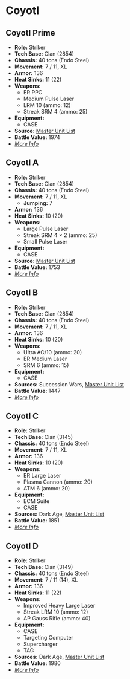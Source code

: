 # Coyotl
## Coyotl Prime
- **Role:** Striker
- **Tech Base:** Clan (2854)
- **Chassis:** 40 tons (Endo Steel)
- **Movement:** 7 / 11, XL
- **Armor:** 136
- **Heat Sinks:** 11 (22)
- **Weapons:**
  - ER PPC
  - Medium Pulse Laser
  - LRM 10 (ammo: 12)
  - Streak SRM 4 (ammo: 25)
- **Equipment:**
  - CASE
- **Source:** [Master Unit List](http://masterunitlist.info/Unit/Details/714/coyotl-prime)
- **Battle Value:** 1974
- [*More Info*](coyotl/coyotl_prime.md)

## Coyotl A
- **Role:** Striker
- **Tech Base:** Clan (2854)
- **Chassis:** 40 tons (Endo Steel)
- **Movement:** 7 / 11, XL
  - **Jumping:** 7
- **Armor:** 136
- **Heat Sinks:** 10 (20)
- **Weapons:**
  - Large Pulse Laser
  - Streak SRM 4 × 2 (ammo: 25)
  - Small Pulse Laser
- **Equipment:**
  - CASE
- **Source:** [Master Unit List](http://masterunitlist.info/Unit/Details/713/coyotl-a)
- **Battle Value:** 1753
- [*More Info*](coyotl/coyotl_a.md)

## Coyotl B
- **Role:** Striker
- **Tech Base:** Clan (2854)
- **Chassis:** 40 tons (Endo Steel)
- **Movement:** 7 / 11, XL
- **Armor:** 136
- **Heat Sinks:** 10 (20)
- **Weapons:**
  - Ultra AC/10 (ammo: 20)
  - ER Medium Laser
  - SRM 6 (ammo: 15)
- **Equipment:**
  - CASE
- **Sources:** Succession Wars, [Master Unit List](http://masterunitlist.info/Unit/Details/7606/coyotl-b)
- **Battle Value:** 1447
- [*More Info*](coyotl/coyotl_b.md)

## Coyotl C
- **Role:** Striker
- **Tech Base:** Clan (3145)
- **Chassis:** 40 tons (Endo Steel)
- **Movement:** 7 / 11, XL
- **Armor:** 136
- **Heat Sinks:** 10 (20)
- **Weapons:**
  - ER Large Laser
  - Plasma Cannon (ammo: 20)
  - ATM 6 (ammo: 20)
- **Equipment:**
  - ECM Suite
  - CASE
- **Sources:** Dark Age, [Master Unit List](http://masterunitlist.info/Unit/Details/7607/coyotl-c)
- **Battle Value:** 1851
- [*More Info*](coyotl/coyotl_c.md)

## Coyotl D
- **Role:** Striker
- **Tech Base:** Clan (3149)
- **Chassis:** 40 tons (Endo Steel)
- **Movement:** 7 / 11 (14), XL
- **Armor:** 136
- **Heat Sinks:** 11 (22)
- **Weapons:**
  - Improved Heavy Large Laser
  - Streak LRM 10 (ammo: 12)
  - AP Gauss Rifle (ammo: 40)
- **Equipment:**
  - CASE
  - Targeting Computer
  - Supercharger
  - TAG
- **Sources:** Dark Age, [Master Unit List](http://masterunitlist.info/Unit/Details/7608/coyotl-d)
- **Battle Value:** 1980
- [*More Info*](coyotl/coyotl_d.md)

